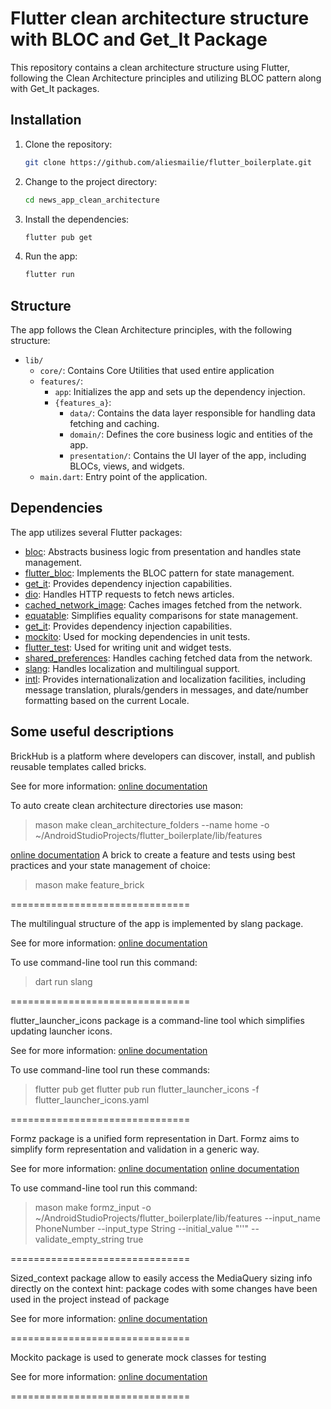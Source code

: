 


# Flutter clean architecture structure with BLOC and Get_It Package

This repository contains a clean architecture structure using Flutter, following the Clean Architecture principles and utilizing BLOC pattern along with Get_It packages.

## Installation

1. Clone the repository:

   ```bash
   git clone https://github.com/aliesmailie/flutter_boilerplate.git
   ```

2. Change to the project directory:

   ```bash
   cd news_app_clean_architecture
   ```

3. Install the dependencies:

   ```bash
   flutter pub get
   ```

4. Run the app:

   ```bash
   flutter run
   ```

## Structure

The app follows the Clean Architecture principles, with the following structure:

- `lib/`
    - `core/`: Contains Core Utilities that used entire application
    - `features/`:
        - `app`: Initializes the app and sets up the dependency injection.
        - `{features_a}`:
            - `data/`: Contains the data layer responsible for handling data fetching and caching.
            - `domain/`: Defines the core business logic and entities of the app.
            - `presentation/`: Contains the UI layer of the app, including BLOCs, views, and widgets.
    - `main.dart`: Entry point of the application.

## Dependencies

The app utilizes several Flutter packages:

- [bloc](https://pub.dev/packages/bloc): Abstracts business logic from presentation and handles state management.
- [flutter_bloc](https://pub.dev/packages/flutter_bloc): Implements the BLOC pattern for state management.
- [get_it](https://pub.dev/packages/get_it): Provides dependency injection capabilities.
- [dio](https://pub.dev/packages/dio): Handles HTTP requests to fetch news articles.
- [cached_network_image](https://pub.dev/packages/cached_network_image): Caches images fetched from the network.
- [equatable](https://pub.dev/packages/equatable): Simplifies equality comparisons for state management.
- [get_it](https://pub.dev/packages/get_it): Provides dependency injection capabilities.
- [mockito](https://pub.dev/packages/mockito): Used for mocking dependencies in unit tests.
- [flutter_test](https://pub.dev/packages/flutter_test): Used for writing unit and widget tests.
- [shared_preferences](https://pub.dev/packages/shared_preferences): Handles caching fetched data from the network.
- [slang](https://pub.dev/packages/slang): Handles localization and multilingual support.
- [intl](https://pub.dev/packages/intl): Provides internationalization and localization facilities, including message translation, plurals/genders in messages, and date/number formatting based on the current Locale.

## Some useful descriptions

BrickHub is a platform where developers can discover, install, and publish reusable templates called bricks.

See for more information:
[online documentation](https://docs.brickhub.dev/) 

To auto create clean architecture directories use mason:
> mason make clean_architecture_folders --name home -o ~/AndroidStudioProjects/flutter_boilerplate/lib/features

[online documentation](https://brickhub.dev/bricks/feature_brick/0.6.2)
A brick to create a feature and tests using best practices and your state management of choice:
> mason make feature_brick

===============================

The multilingual structure of the app is implemented by slang package.

See for more information:
[online documentation](https://pub.dev/packages/slang) 

To use command-line tool run this command:
> dart run slang

===============================

flutter_launcher_icons package is a command-line tool which simplifies updating launcher icons.

See for more information:
[online documentation](https://pub.dev/packages/flutter_launcher_icons) 

To use command-line tool run these commands:
> flutter pub get
> flutter pub run flutter_launcher_icons -f flutter_launcher_icons.yaml

===============================

Formz package is a unified form representation in Dart. 
Formz aims to simplify form representation and validation in a generic way.

See for more information:
[online documentation](https://pub.dev/packages/formz)
[online documentation](https://brickhub.dev/bricks/formz_input/0.2.0) 

To use command-line tool run this command:
> mason make formz_input -o  ~/AndroidStudioProjects/flutter_boilerplate/lib/features --input_name PhoneNumber --input_type String --initial_value "''" --validate_empty_string true

===============================

Sized_context package allow to easily access the MediaQuery sizing info directly on the context
hint: package codes with some changes have been used in the project instead of package

See for more information:
[online documentation](https://pub.dev/packages/sized_context)

===============================

Mockito package is used to generate mock classes for testing

See for more information:
[online documentation](https://pub.dev/packages/mockito)

===============================
